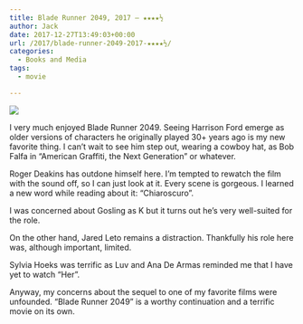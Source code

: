 ```yaml
---
title: Blade Runner 2049, 2017 – ★★★★½
author: Jack
date: 2017-12-27T13:49:03+00:00
url: /2017/blade-runner-2049-2017-★★★★½/
categories:
  - Books and Media
tags:
  - movie

---
```

![][1]

I very much enjoyed Blade Runner 2049. Seeing Harrison Ford emerge as older versions of characters he originally played 30+ years ago is my new favorite thing. I can&#8217;t wait to see him step out, wearing a cowboy hat, as Bob Falfa in &#8220;American Graffiti, the Next Generation&#8221; or whatever.

Roger Deakins has outdone himself here. I&#8217;m tempted to rewatch the film with the sound off, so I can just look at it. Every scene is gorgeous. I learned a new word while reading about it: &#8220;Chiaroscuro&#8221;.

I was concerned about Gosling as K but it turns out he&#8217;s very well-suited for the role.

On the other hand, Jared Leto remains a distraction. Thankfully his role here was, although important, limited.

Sylvia Hoeks was terrific as Luv and Ana De Armas reminded me that I have yet to watch &#8220;Her&#8221;.

Anyway, my concerns about the sequel to one of my favorite films were unfounded. &#8220;Blade Runner 2049&#8221; is a worthy continuation and a terrific movie on its own.

 [1]: https://a.ltrbxd.com/resized/sm/upload/bg/2i/7y/ro/jLul37v1NcF8XpdSEh4RHsmGocA-0-150-0-225-crop.jpg?k=bf3b4d33d6